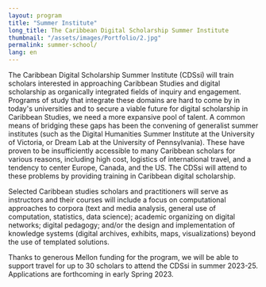 ```yaml
---
layout: program
title: "Summer Institute"
long_title: The Caribbean Digital Scholarship Summer Institute
thumbnail: "/assets/images/Portfolio/2.jpg"
permalink: summer-school/
lang: en
---
```


<div class="portfolio-details">
    <p>
The Caribbean Digital Scholarship Summer Institute (CDSsi) will train scholars interested in approaching Caribbean Studies and digital scholarship as organically integrated fields of inquiry and engagement. Programs of study that integrate these domains are hard to come by in today's universities and to secure a viable future for digital scholarship in Caribbean Studies, we need a more expansive pool of talent. A common means of bridging these gaps has been the convening of generalist summer institutes (such as the Digital Humanities Summer Institute at the University of Victoria, or Dream Lab at the University of Pennsylvania). These have proven to be insufficiently accessible to many Caribbean scholars for various reasons, including high cost, logistics of international travel, and a tendency to center Europe, Canada, and the US. The CDSsi will attend to these problems by providing training in Caribbean digital scholarship. </p>

<p>Selected Caribbean studies scholars and practitioners will serve as instructors and their courses will include a focus on computational approaches to corpora (text and media analysis, general use of computation, statistics, data science); academic organizing on digital networks; digital pedagogy; and/or the design and implementation of knowledge systems (digital archives, exhibits, maps, visualizations) beyond the use of templated solutions.</p>

<p>Thanks to generous Mellon funding for the program, we will be able to support  travel for up to 30 scholars to attend the CDSsi in summer 2023-25. Applications are forthcoming in early Spring 2023.</p>
 
</div>
